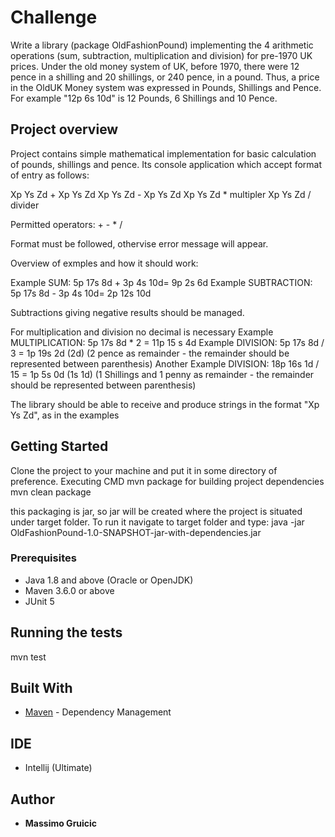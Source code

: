 # Challenge 

Write a library (package OldFashionPound) implementing the 4 arithmetic operations (sum, subtraction, multiplication and division) for pre-1970 UK prices.
Under the old money system of UK, before 1970, there were 12 pence in a shilling and 20 shillings, or 240 pence, in a pound. Thus,
a price in the OldUK Money system was expressed in Pounds, Shillings and Pence. For example "12p 6s 10d" is 12 Pounds, 6 Shillings and 10 Pence.  


## Project overview

Project contains simple mathematical implementation for basic calculation of pounds, shillings and pence. 
Its console application which accept format of entry as follows:

Xp Ys Zd + Xp Ys Zd
Xp Ys Zd - Xp Ys Zd
Xp Ys Zd * multipler
Xp Ys Zd / divider

Permitted operators: + - * /

Format must be followed, othervise error message will appear.

Overview of exmples and how it should work: 

Example SUM: 5p 17s 8d + 3p 4s 10d= 9p 2s 6d
Example SUBTRACTION: 5p 17s 8d - 3p 4s 10d= 2p 12s 10d

Subtractions giving negative results should be managed.

For multiplication and division no decimal is necessary
Example MULTIPLICATION: 5p 17s 8d * 2 = 11p 15 s 4d
Example DIVISION: 5p 17s 8d / 3 = 1p 19s 2d (2d) (2 pence as remainder - the remainder should be represented between parenthesis)
Another Example DIVISION: 18p 16s 1d / 15 = 1p 5s 0d   (1s 1d) (1 Shillings and 1 penny as remainder - the remainder should be represented between parenthesis)

The library should be able to receive and produce strings in the format "Xp Ys Zd", as in the examples

## Getting Started

Clone the project to your machine and put it in some directory of preference.
Executing CMD mvn package for building project dependencies
mvn clean package

this packaging is jar, so jar will be created where the project is situated under target folder. To run it navigate to target folder and type: java -jar OldFashionPound-1.0-SNAPSHOT-jar-with-dependencies.jar

### Prerequisites

- Java 1.8 and above (Oracle or OpenJDK)
- Maven 3.6.0 or above
- JUnit 5

## Running the tests

mvn test

## Built With

* [Maven](https://maven.apache.org/) - Dependency Management

## IDE

* Intellij (Ultimate)

## Author

* **Massimo Gruicic** 

